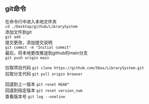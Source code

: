 ## git命令   <br>

在命令行中进入本地文件夹  <br>
`cd ./Desktop/github/LibrarySystem`<br>
添加文件到git<br>
`git add .`<br>
提交更改，添加提交说明<br>
`git commit -m "Initial commit"`<br>
最后，将本地更改推送到github的main分支<br>
`git push origin main`<br>

拉取项目代码
`git clone https://github.com/56as/LibrarySystem.git`<br>
拉取分支代码
`git pull origin browser`<br>

回退到上一版本
`git reset HEAD^`<br>
回退到指定版本
`git reset version_num`<br>
查看版本号
`git log --oneline`<br>

